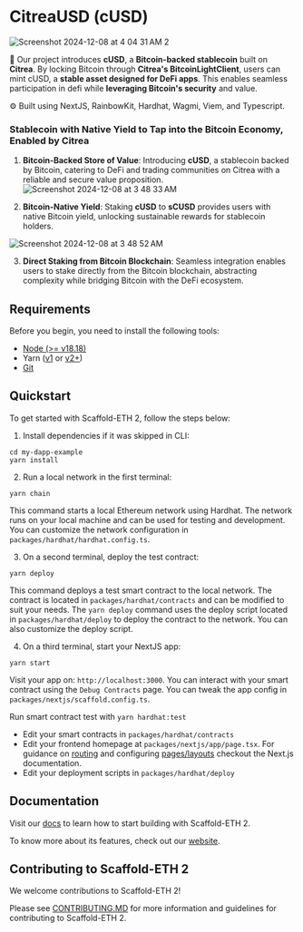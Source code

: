 # CitreaUSD (cUSD)

![Screenshot 2024-12-08 at 4 04 31 AM 2](https://github.com/user-attachments/assets/2eb2924c-75ad-4b86-8fd2-40aade20d428)

🧪 Our project introduces **cUSD**, a **Bitcoin-backed stablecoin** built on **Citrea**. By locking Bitcoin through **Citrea's BitcoinLightClient**, users can mint cUSD, a **stable asset designed for DeFi apps**. This enables seamless participation in defi while **leveraging Bitcoin's security** and value.

⚙️ Built using NextJS, RainbowKit, Hardhat, Wagmi, Viem, and Typescript.

### Stablecoin with Native Yield to Tap into the Bitcoin Economy, Enabled by Citrea  
1. **Bitcoin-Backed Store of Value**: Introducing **cUSD**, a stablecoin backed by Bitcoin, catering to DeFi and trading communities on Citrea with a reliable and secure value proposition.  
![Screenshot 2024-12-08 at 3 48 33 AM](https://github.com/user-attachments/assets/57a5b69e-42a1-4188-b0db-373860021619)

2. **Bitcoin-Native Yield**: Staking **cUSD** to **sCUSD** provides users with native Bitcoin yield, unlocking sustainable rewards for stablecoin holders.  

![Screenshot 2024-12-08 at 3 48 52 AM](https://github.com/user-attachments/assets/0c1e5740-b63d-4145-96c6-740b289af75f)

3. **Direct Staking from Bitcoin Blockchain**: Seamless integration enables users to stake directly from the Bitcoin blockchain, abstracting complexity while bridging Bitcoin with the DeFi ecosystem.  

## Requirements

Before you begin, you need to install the following tools:

- [Node (>= v18.18)](https://nodejs.org/en/download/)
- Yarn ([v1](https://classic.yarnpkg.com/en/docs/install/) or [v2+](https://yarnpkg.com/getting-started/install))
- [Git](https://git-scm.com/downloads)

## Quickstart

To get started with Scaffold-ETH 2, follow the steps below:

1. Install dependencies if it was skipped in CLI:

```
cd my-dapp-example
yarn install
```

2. Run a local network in the first terminal:

```
yarn chain
```

This command starts a local Ethereum network using Hardhat. The network runs on your local machine and can be used for testing and development. You can customize the network configuration in `packages/hardhat/hardhat.config.ts`.

3. On a second terminal, deploy the test contract:

```
yarn deploy
```

This command deploys a test smart contract to the local network. The contract is located in `packages/hardhat/contracts` and can be modified to suit your needs. The `yarn deploy` command uses the deploy script located in `packages/hardhat/deploy` to deploy the contract to the network. You can also customize the deploy script.

4. On a third terminal, start your NextJS app:

```
yarn start
```

Visit your app on: `http://localhost:3000`. You can interact with your smart contract using the `Debug Contracts` page. You can tweak the app config in `packages/nextjs/scaffold.config.ts`.

Run smart contract test with `yarn hardhat:test`

- Edit your smart contracts in `packages/hardhat/contracts`
- Edit your frontend homepage at `packages/nextjs/app/page.tsx`. For guidance on [routing](https://nextjs.org/docs/app/building-your-application/routing/defining-routes) and configuring [pages/layouts](https://nextjs.org/docs/app/building-your-application/routing/pages-and-layouts) checkout the Next.js documentation.
- Edit your deployment scripts in `packages/hardhat/deploy`


## Documentation

Visit our [docs](https://docs.scaffoldeth.io) to learn how to start building with Scaffold-ETH 2.

To know more about its features, check out our [website](https://scaffoldeth.io).

## Contributing to Scaffold-ETH 2

We welcome contributions to Scaffold-ETH 2!

Please see [CONTRIBUTING.MD](https://github.com/scaffold-eth/scaffold-eth-2/blob/main/CONTRIBUTING.md) for more information and guidelines for contributing to Scaffold-ETH 2.
